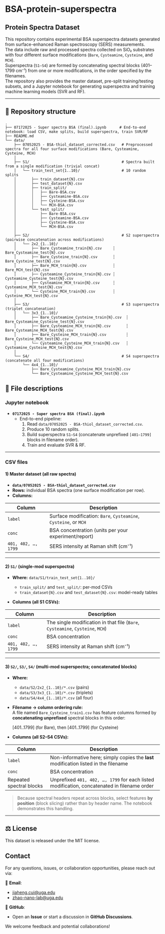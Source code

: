 # BSA-protein-superspectra

## Protein Spectra Dataset

This repository contains experimental BSA superspectra datasets generated from surface-enhanced Raman spectroscopy (SERS) measurements.  
The data include raw and processed spectra collected on SiO₂ substrates with four different surface modifications (`Bare`, `Cysteamine`, `Cysteine`, and `MCH`).  
Superspectra (`S1–S4`) are formed by concatenating spectral blocks (401–1799 cm⁻¹) from one or more modifications, in the order specified by the filenames.  
The repository also provides the master dataset, pre-split training/testing subsets, and a Jupyter notebook for generating superspectra and training machine learning models (SVR and RF).

---

## 📂 Repository structure
```
.
├── 07172025 - Super spectra BSA (final).ipynb      # End-to-end notebook: load CSV, make splits, build superspectra, train SVR/RF
├── README.md
└── data/
    ├── 07052025 - BSA-thiol_dataset_corrected.csv   # Preprocessed spectra for all four surface modifications (Bare, Cysteamine, Cysteine, MCH)
    │
    ├── S1/                                          # Spectra built from a single modification (trivial concat)
    │   └── train_test_set{1..10}/                   # 10 random splits
    │       ├── train_dataset{N}.csv
    │       ├── test_dataset{N}.csv
    │       ├── train_split/
    │       │   ├── Bare-BSA.csv
    │       │   ├── Cysteamine-BSA.csv
    │       │   ├── Cysteine-BSA.csv
    │       │   └── MCH-BSA.csv
    │       └── test_split/
    │           ├── Bare-BSA.csv
    │           ├── Cysteamine-BSA.csv
    │           ├── Cysteine-BSA.csv
    │           └── MCH-BSA.csv
    │
    ├── S2/                                          # S2 superspectra (pairwise concatenation across modifications)
    │   └── 2x2_{1..10}/
    │       ├── Bare_Cysteamine_train{N}.csv     ┆ Bare_Cysteamine_test{N}.csv
    │       ├── Bare_Cysteine_train{N}.csv       ┆ Bare_Cysteine_test{N}.csv
    │       ├── Bare_MCH_train{N}.csv            ┆ Bare_MCH_test{N}.csv
    │       ├── Cysteamine_Cysteine_train{N}.csv ┆ Cysteamine_Cysteine_test{N}.csv
    │       ├── Cysteamine_MCH_train{N}.csv      ┆ Cysteamine_MCH_test{N}.csv
    │       └── Cysteine_MCH_train{N}.csv        ┆ Cysteine_MCH_test{N}.csv
    │
    ├── S3/                                          # S3 superspectra (triplet concatenation)
    │   └── 3x3_{1..10}/
    │       ├── Bare_Cysteamine_Cysteine_train{N}.csv  ┆ Bare_Cysteamine_Cysteine_test{N}.csv
    │       ├── Bare_Cysteamine_MCH_train{N}.csv       ┆ Bare_Cysteamine_MCH_test{N}.csv
    │       ├── Bare_Cysteine_MCH_train{N}.csv         ┆ Bare_Cysteine_MCH_test{N}.csv
    │       └── Cysteamine_Cysteine_MCH_train{N}.csv   ┆ Cysteamine_Cysteine_MCH_test{N}.csv
    │
    └── S4/                                          # S4 superspectra (concatenate all four modifications)
        └── 4x4_{1..10}/
            ├── Bare_Cysteamine_Cysteine_MCH_train{N}.csv
            └── Bare_Cysteamine_Cysteine_MCH_test{N}.csv

```

## 📝 File descriptions

### Jupyter notebook
- **`07172025 - Super spectra BSA (final).ipynb`**
  - End-to-end pipeline:
    1. Read `data/07052025 - BSA-thiol_dataset_corrected.csv`.
    2. Produce 10 random splits.
    3. Build superspectra `S1–S4` (concatenate unprefixed `[401–1799]` blocks in filename order).
    4. Train and evaluate SVR & RF.

---

### CSV files

#### 1) Master dataset (all raw spectra)
- **`data/07052025 - BSA-thiol_dataset_corrected.csv`**
- **Rows:** individual BSA spectra (one surface modification per row).
- **Columns:**

| Column               | Description                                                                           |
|----------------------|---------------------------------------------------------------------------------------|
| `label`              | Surface modification: `Bare`, `Cysteamine`, `Cysteine`, or `MCH`                      |
| `conc`               | BSA concentration (units per your experiment/report)                                  |
| `401, 402, …, 1799`  | SERS intensity at Raman shift (cm⁻¹)                                                  |

---

#### 2) `S1/` (single-mod superspectra)
- **Where:** `data/S1/train_test_set{1..10}/`
  - `train_split/` and `test_split/`: per-mod CSVs
  - `train_dataset{N}.csv` and `test_dataset{N}.csv`: model-ready tables

- **Columns (all S1 CSVs):**

| Column               | Description                                                                           |
|----------------------|---------------------------------------------------------------------------------------|
| `label`              | The single modification in that file (`Bare`, `Cysteamine`, `Cysteine`, `MCH`)        |
| `conc`               | BSA concentration                                                                     |
| `401, 402, …, 1799`  | SERS intensity at Raman shift (cm⁻¹)                                                  |

---

#### 3) `S2/`, `S3/`, `S4/` (multi-mod superspectra; concatenated blocks)
- **Where:**
  - `data/S2/2x2_{1..10}/*.csv` (pairs)
  - `data/S3/3x3_{1..10}/*.csv` (triplets)
  - `data/S4/4x4_{1..10}/*.csv` (all four)

- **Filename → column ordering rule:**  
  A file named `Bare_Cysteine_train1.csv` has feature columns formed by **concatenating unprefixed** spectral blocks in this order:
  
  [401..1799] (for Bare), then [401..1799] (for Cysteine)

  
- **Columns (all S2–S4 CSVs):**

| Column                 | Description                                                                                 |
|------------------------|---------------------------------------------------------------------------------------------|
| `label`                | Non-informative here; simply copies the **last** modification listed in the filename        |
| `conc`                 | BSA concentration                                                                           |
| Repeated spectral blocks | Unprefixed `401, 402, …, 1799` for each listed modification, concatenated in filename order |

> Because spectral headers repeat across blocks, select features **by position** (block slicing) rather than by header name. The notebook demonstrates this handling.

---

<!-- ## 🚀 Citation -->
<!-- If you use this dataset in your work, please cite: -->

<!--  J. Cui et al., “MultiplexCR: Deep learning for multi‐virus SERS quantification,” Journal of Raman Spectroscopy, 2025. DOI: 10.xxx/yyy -->

## ⚖️ License
This dataset is released under the MIT license.

## Contact

For any questions, issues, or collaboration opportunities, please reach out via:

📧 **Email**:  
- [jiaheng.cui@uga.edu](mailto:jiaheng.cui@uga.edu)  
- [zhao-nano-lab@uga.edu](mailto:zhao-nano-lab@uga.edu)  

💬 **GitHub**:  
- Open an **Issue** or start a discussion in **GitHub Discussions**.

We welcome feedback and potential collaborations!
